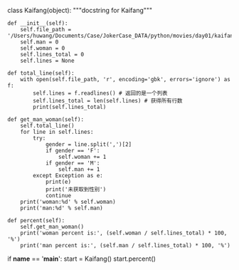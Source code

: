class Kaifang(object):
    """docstring for Kaifang"""

    def __init__(self):
        self.file_path = '/Users/huwang/Documents/Case/JokerCase_DATA/python/movies/day01/kaifangX.txt'
        self.man = 0
        self.woman = 0
        self.lines_total = 0
        self.lines = None
    
    def total_line(self):
        with open(self.file_path, 'r', encoding='gbk', errors='ignore') as f:
            self.lines = f.readlines() # 返回的是一个列表
            self.lines_total = len(self.lines) # 获得所有行数
            print(self.lines_total)
    
    def get_man_woman(self):
        self.total_line()
        for line in self.lines:
            try:
                gender = line.split(',')[2]
                if gender == 'F':
                    self.woman += 1
                if gender == 'M':
                    self.man += 1
            except Exception as e:
                print(e)
                print('未获取到性别')
                continue
        print('woman:%d' % self.woman)
        print('man:%d' % self.man)
    
    def percent(self):
        self.get_man_woman()
        print('woman percent is:', (self.woman / self.lines_total) * 100, '%')
        print('man percent is:', (self.man / self.lines_total) * 100, '%')


if __name__ == '__main__':
    start = Kaifang()
    start.percent()